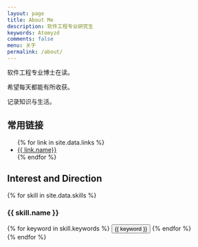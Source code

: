 ```yaml
--- 
layout: page
title: About Me
description: 软件工程专业研究生
keywords: Atomyzd
comments: false
menu: 关于
permalink: /about/
---
```


软件工程专业博士在读。

希望每天都能有所收获。

记录知识与生活。

## 常用链接

<ul>
{% for link in site.data.links %}
<li><a href="{{ link.url }}" target="_blank">{{ link.name}}</a></li>
{% endfor %}
</ul>


## Interest and Direction

{% for skill in site.data.skills %}
### {{ skill.name }}
<div class="btn-inline">
{% for keyword in skill.keywords %}
<button class="btn btn-outline" type="button">{{ keyword }}</button>
{% endfor %}
</div>
{% endfor %}
